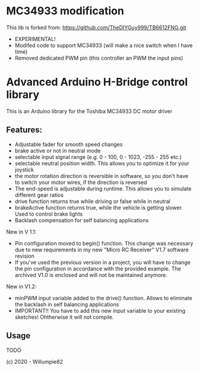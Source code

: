 # MC34933 modification
This lib is forked from: https://github.com/TheDIYGuy999/TB6612FNG.git

- EXPERIMENTAL!
- Modifed code to support MC34933 (will make a nice switch when I have time) 
- Removed dedicated PWM pin (this controller an PWM the input pins)

# Advanced Arduino H-Bridge control library

This is an Arduino library for the Toshiba MC34933 DC motor driver

## Features:
- Adjustable fader for smooth speed changes
- brake active or not in neutral mode
- selectable input signal range (e.g. 0 - 100, 0 - 1023, -255 - 255 etc.)
- selectable neutral position width. This allows you to optimize it for your joystick
- the motor rotation direction is reversible in software, so you don't have to switch your motor wires, if the direction is reversed
- The end-speed is adjustable during runtime. This allows you to simulate different gear ratios
- drive function returns true while driving or false while in neutral
- brakeActive function returns true, while the vehicle is getting slower. Used to control brake lights
- Backlash compensation for self balancing applications

New in V 1.1:
- Pin configuration moved to begin() function. This change was necessary due to new requirements in my new "Micro RC Receiver" V1.7 software revision
- If you've used the previous version in a project, you will have to change the pin configuration in accordance with the provided example. The archived V1.0 is enclosed and will not be maintained anymore.

New in V1.2:
- minPWM input variable added to the drive() function. Allows to eliminate the backlash in self balancing applications
- IMPORTANT!! You have to add this new input variable to your existing sketches! Ohtherwise it will not compile.


## Usage

TODO

(c) 2020 -  Willumpie82
